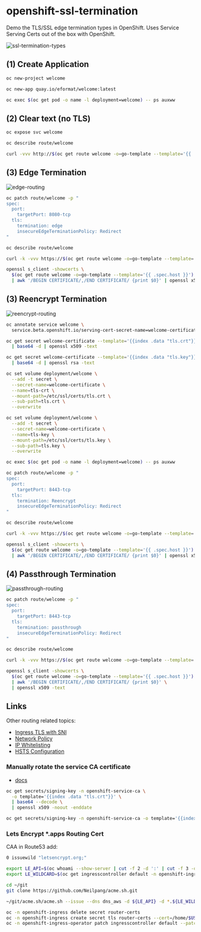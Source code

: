 # openshift-ssl-termination

Demo the TLS/SSL edge termination types in OpenShift. Uses Service Serving Certs out of the box with OpenShift.

![ssl-termination-types](images/ssl-termination-types.png)

## (1) Create Application

```bash
oc new-project welcome
```

```bash
oc new-app quay.io/eformat/welcome:latest
```

```bash
oc exec $(oc get pod -o name -l deployment=welcome) -- ps auxww
```

## (2) Clear text (no TLS)

```bash
oc expose svc welcome
```

```bash
oc describe route/welcome
```

```bash
curl -vvv http://$(oc get route welcome -o=go-template --template='{{ .spec.host }}')
```

## (3) Edge Termination

![edge-routing](images/edge-routing.png)

```bash
oc patch route/welcome -p "
spec:
  port:
    targetPort: 8080-tcp
  tls:
    termination: edge
    insecureEdgeTerminationPolicy: Redirect
"
```

```bash
oc describe route/welcome
```

```bash
curl -k -vvv https://$(oc get route welcome -o=go-template --template='{{ .spec.host }}')
```

```bash
openssl s_client -showcerts \
  $(oc get route welcome -o=go-template --template='{{ .spec.host }}'):443 \
  | awk '/BEGIN CERTIFICATE/,/END CERTIFICATE/ {print $0}' | openssl x509 -text
```

## (3) Reencrypt Termination

![reencrypt-routing](images/reencrypt-routing.png)

```bash
oc annotate service welcome \
  service.beta.openshift.io/serving-cert-secret-name=welcome-certificate
```

```bash
oc get secret welcome-certificate --template='{{index .data "tls.crt"}}' \
  | base64 -d | openssl x509 -text
```

```bash
oc get secret welcome-certificate --template='{{index .data "tls.key"}}' \
  | base64 -d | openssl rsa -text
```

```bash
oc set volume deployment/welcome \
  --add -t secret \
  --secret-name=welcome-certificate \
  --name=tls-crt \
  --mount-path=/etc/ssl/certs/tls.crt \
  --sub-path=tls.crt \
  --overwrite
```

```bash
oc set volume deployment/welcome \
  --add -t secret \
  --secret-name=welcome-certificate \
  --name=tls-key \
  --mount-path=/etc/ssl/certs/tls.key \
  --sub-path=tls.key \
  --overwrite
```

```bash
oc exec $(oc get pod -o name -l deployment=welcome) -- ps auxww
```

```bash
oc patch route/welcome -p "
spec:
  port:
    targetPort: 8443-tcp
  tls:
    termination: Reencrypt
    insecureEdgeTerminationPolicy: Redirect
"
```

```bash
oc describe route/welcome
```

```bash
curl -k -vvv https://$(oc get route welcome -o=go-template --template='{{ .spec.host }}')
```

```bash
openssl s_client -showcerts \
  $(oc get route welcome -o=go-template --template='{{ .spec.host }}'):443 \
  | awk '/BEGIN CERTIFICATE/,/END CERTIFICATE/ {print $0}' | openssl x509 -text
```

## (4) Passthrough Termination

![passthrough-routing](images/passthrough-routing.png)

```bash
oc patch route/welcome -p "
spec:
  port:
    targetPort: 8443-tcp
  tls:
    termination: passthrough
    insecureEdgeTerminationPolicy: Redirect
"
```

```bash
oc describe route/welcome
```

```bash
curl -k -vvv https://$(oc get route welcome -o=go-template --template='{{ .spec.host }}')
```

```bash
openssl s_client -showcerts \
  $(oc get route welcome -o=go-template --template='{{ .spec.host }}'):443 \
  | awk '/BEGIN CERTIFICATE/,/END CERTIFICATE/ {print $0}' \
  | openssl x509 -text
```

## Links

Other routing related topics:

- [Ingress TLS with SNI](https://docs.openshift.com/container-platform/4.13/networking/configuring_ingress_cluster_traffic/overview-traffic.html)
- [Network Policy](https://docs.openshift.com/container-platform/4.13/networking/network_policy/about-network-policy.html)
- [IP Whitelisting](https://docs.openshift.com/container-platform/4.13/networking/routes/route-configuration.html)
- [HSTS Configuration](https://docs.openshift.com/container-platform/4.13/networking/routes/route-configuration.html#nw-enabling-hsts_route-configuration)


### Manually rotate the service CA certificate

- [docs](https://docs.openshift.com/container-platform/4.13/security/certificates/service-serving-certificate.html#manually-rotate-service-ca_service-serving-certificate)

```bash
oc get secrets/signing-key -n openshift-service-ca \
  -o template='{{index .data "tls.crt"}}' \
  | base64 --decode \
  | openssl x509 -noout -enddate
```

```bash
oc get secrets/signing-key -n openshift-service-ca -o template='{{index .data "tls.crt"}}' | base64 -d
```

### Lets Encrypt *.apps Routing Cert

CAA in Route53 add:

```bash
0 issuewild "letsencrypt.org;"
```

```bash
export LE_API=$(oc whoami --show-server | cut -f 2 -d ':' | cut -f 3 -d '/' | sed 's/-api././')
export LE_WILDCARD=$(oc get ingresscontroller default -n openshift-ingress-operator -o jsonpath='{.status.domain}')
```

```bash
cd ~/git
git clone https://github.com/Neilpang/acme.sh.git
```

```bash
~/git/acme.sh/acme.sh --issue --dns dns_aws -d ${LE_API} -d *.${LE_WILDCARD} --dnssleep 100 --force --insecure
```

```bash
oc -n openshift-ingress delete secret router-certs
oc -n openshift-ingress create secret tls router-certs --cert=/home/$USER/.acme.sh/${LE_API}/fullchain.cer --key=/home/$USER/.acme.sh/${LE_API}/${LE_API}.key
oc -n openshift-ingress-operator patch ingresscontroller default --patch '{"spec": { "defaultCertificate": { "name": "router-certs"}}}' --type=merge
```
